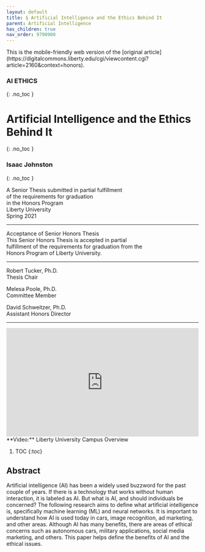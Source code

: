 ```yaml
---
layout: default
title: § Artificial Intelligence and the Ethics Behind It  
parent: Artificial Intelligence 
has_children: true
nav_order: 9790900 
---
```

<style>
.dont-break-out {
  /* These are technically the same, but use both */
  overflow-wrap: break-word;
  word-wrap: break-word;

     -ms-word-break: break-all;
  /* This is the dangerous one in WebKit, as it breaks things wherever */
  word-break: break-all;
  /* Instead use this non-standard one: */
  word-break: break-word;
}

.youtube-container {
    position: relative;
    width: 100%;
    height: 0;
    padding-bottom: 56.25%;
}
.youtube-video {
    position: absolute;
    top: 0;
    left: 0;
    width: 100%;
    height: 100%;
}

</style>

<div class="dont-break-out" markdown="1">
This is the mobile-friendly web version of the [original article](https://digitalcommons.liberty.edu/cgi/viewcontent.cgi?article=2160&context=honors).

### AI ETHICS
{: .no_toc }
# Artificial Intelligence and the Ethics Behind It
{: .no_toc }

###  Isaac Johnston
{: .no_toc }

A Senior Thesis submitted in partial fulfillment  
of the requirements for graduation  
in the Honors Program  
Liberty University  
Spring 2021  

***

Acceptance of Senior Honors Thesis  
This Senior Honors Thesis is accepted in partial  
fulfillment of the requirements for graduation from the  
Honors Program of Liberty University.  

***

Robert Tucker, Ph.D.  
Thesis Chair  

Melesa Poole, Ph.D.  
Committee Member  

David Schweitzer, Ph.D.  
Assistant Honors Director  

***

<div class="youtube-container">
<iframe width="100%" src="https://www.youtube.com/embed/gg0WgUroATQ" title="YouTube video player" frameborder="0" allow="accelerometer; autoplay; clipboard-write; encrypted-media; gyroscope; picture-in-picture" allowfullscreen class="youtube-video"></iframe>
</div>
**Video:** Liberty University Campus Overview 

1. TOC
{:toc}

## Abstract
Artificial intelligence (AI) has been a widely used buzzword for the past couple of years. If there is a technology that works without human interaction, it is labeled as AI. But what is AI, and should individuals be concerned? The following research aims to define what artificial intelligence is, specifically machine learning (ML) and neural networks. It is important to understand how AI is used today in cars, image recognition, ad marketing, and other areas. Although AI has many benefits, there are areas of ethical concerns such as autonomous cars, military applications, social media marketing, and others. This paper helps define the benefits of AI and the ethical issues.

</div>
